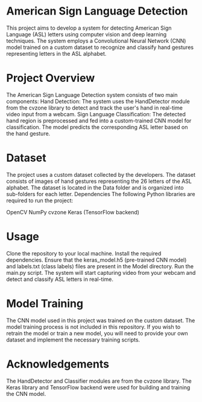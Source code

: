 # American Sign Language Detection

This project aims to develop a system for detecting American Sign Language (ASL) letters using computer vision and deep learning techniques. The system employs a Convolutional Neural Network (CNN) model trained on a custom dataset to recognize and classify hand gestures representing letters in the ASL alphabet.


# Project Overview
The American Sign Language Detection system consists of two main components:
Hand Detection: The system uses the HandDetector module from the cvzone library to detect and track the user's hand in real-time video input from a webcam.
Sign Language Classification: The detected hand region is preprocessed and fed into a custom-trained CNN model for classification. The model predicts the corresponding ASL letter based on the hand gesture.


# Dataset

The project uses a custom dataset collected by the developers. The dataset consists of images of hand gestures representing the 26 letters of the ASL alphabet. The dataset is located in the Data folder and is organized into sub-folders for each letter.
Dependencies
The following Python libraries are required to run the project:

OpenCV
NumPy
cvzone
Keras (TensorFlow backend)


# Usage

Clone the repository to your local machine.
Install the required dependencies.
Ensure that the keras_model.h5 (pre-trained CNN model) and labels.txt (class labels) files are present in the Model directory.
Run the main.py script.
The system will start capturing video from your webcam and detect and classify ASL letters in real-time.


# Model Training

The CNN model used in this project was trained on the custom dataset. The model training process is not included in this repository. If you wish to retrain the model or train a new model, you will need to provide your own dataset and implement the necessary training scripts.


# Acknowledgements

The HandDetector and Classifier modules are from the cvzone library.
The Keras library and TensorFlow backend were used for building and training the CNN model.
